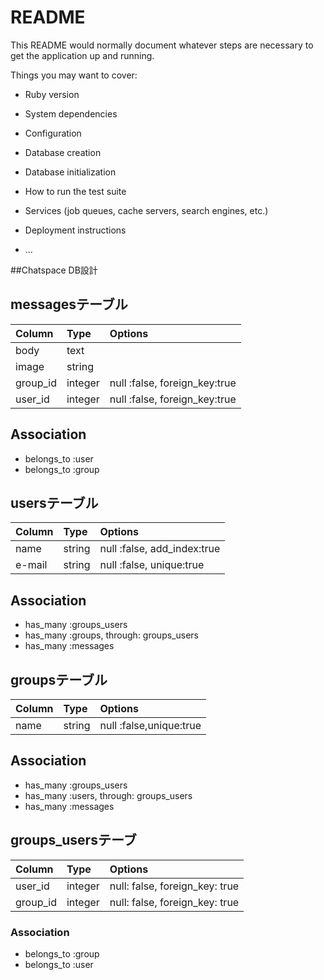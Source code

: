 # README

This README would normally document whatever steps are necessary to get the
application up and running.

Things you may want to cover:

* Ruby version

* System dependencies

* Configuration

* Database creation

* Database initialization

* How to run the test suite

* Services (job queues, cache servers, search engines, etc.)

* Deployment instructions

* ...

##Chatspace DB設計

## messagesテーブル
|Column|Type|Options|
|:------|:----|:-------|
|body|text||
|image|string||
|group_id|integer|null :false, foreign_key:true|
|user_id|integer|null :false, foreign_key:true|
 ## Association
 - belongs_to :user
 - belongs_to :group

 ## usersテーブル
|Column|Type|Options|
|:------|:----|:-------|
|name|string|null :false, add_index:true|
|e-mail|string|null :false, unique:true|
 ## Association
 - has_many :groups_users
 - has_many :groups, through: groups_users
 - has_many :messages

 ## groupsテーブル
|Column|Type|Options|
|:------|:----|:-------|
|name|string|null :false,unique:true|
 ## Association
 - has_many :groups_users
 - has_many :users, through: groups_users
 - has_many :messages


 ## groups_usersテーブ
|Column|Type|Options|
|:------|:----|:-------|
|user_id|integer|null: false, foreign_key: true|
|group_id|integer|null: false, foreign_key: true|
### Association
- belongs_to :group
- belongs_to :user